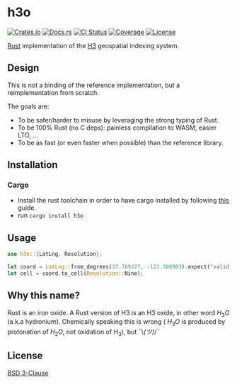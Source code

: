 # h3o

[![Crates.io](https://img.shields.io/crates/v/h3o.svg)](https://crates.io/crates/h3o)
[![Docs.rs](https://docs.rs/h3o/badge.svg)](https://docs.rs/h3o)
[![CI Status](https://github.com/HydroniumLabs/h3o/actions/workflows/ci.yml/badge.svg)](https://github.com/HydroniumLabs/h3o/actions)
[![Coverage](https://img.shields.io/codecov/c/github/HydroniumLabs/h3o)](https://app.codecov.io/gh/HydroniumLabs/h3o)
[![License](https://img.shields.io/badge/license-BSD-green)](https://opensource.org/licenses/BSD-3-Clause)

[Rust](https://rustlang.org) implementation of the [H3](https://h3geo.org)
geospatial indexing system.

## Design

This is not a binding of the reference implementation, but a reimplementation
from scratch.

The goals are:
- To be safer/harder to misuse by leveraging the strong typing of Rust.
- To be 100% Rust (no C deps): painless compilation to WASM, easier LTO, …
- To be as fast (or even faster when possible) than the reference library.

## Installation

### Cargo

* Install the rust toolchain in order to have cargo installed by following
  [this](https://www.rust-lang.org/tools/install) guide.
* run `cargo install h3o`

## Usage

```rust
use h3o::{LatLng, Resolution};

let coord = LatLng::from_degrees(37.769377, -122.388903).expect("valid coord");
let cell = coord.to_cell(Resolution::Nine);
```

## Why this name?

Rust is an iron oxide.
A Rust version of H3 is an H3 oxide, in other word $H_3O$ (a.k.a hydronium).
Chemically speaking this is wrong ( $H_3O$ is produced by protonation of
$H_2O$, not oxidation of $H_3$), but ¯\\_(ツ)_/¯

## License

[BSD 3-Clause](./LICENSE)
